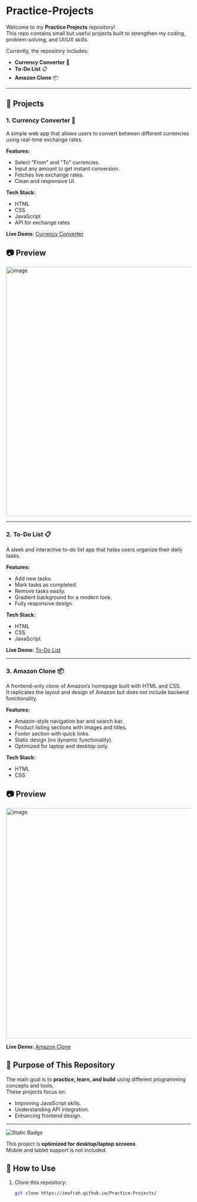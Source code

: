 # Practice-Projects

Welcome to my **Practice Projects** repository!  
This repo contains small but useful projects built to strengthen my coding, problem-solving, and UI/UX skills.

Currently, the repository includes:

- **Currency Converter** 💱
- **To-Do List** 📋
- **Amazon Clone** 📦

---

## 📂 Projects

### 1. Currency Converter 💱
A simple web app that allows users to convert between different currencies using real-time exchange rates.

**Features:**
- Select "From" and "To" currencies.
- Input any amount to get instant conversion.
- Fetches live exchange rates.
- Clean and responsive UI.

**Tech Stack:**
- HTML
- CSS
- JavaScript
- API for exchange rates

**Live Demo:** [Currency Converter](https://imafrah.github.io/Projects/Courrency/)

## 📷 Preview
<img width="1365" height="681" alt="image" src="https://github.com/user-attachments/assets/b46e29b0-b270-4bf6-aeda-61d7920a7edc" />

---

### 2. To-Do List 📋
A sleek and interactive to-do list app that helps users organize their daily tasks.

**Features:**
- Add new tasks.
- Mark tasks as completed.
- Remove tasks easily.
- Gradient background for a modern look.
- Fully responsive design.

**Tech Stack:**
- HTML
- CSS
- JavaScript

**Live Demo:** [To-Do List](https://imafrah.github.io/Practice-Projects/To-do-List/)

---
### 3. Amazon Clone 📦

A frontend-only clone of Amazon’s homepage built with HTML and CSS.  
It replicates the layout and design of Amazon but does not include backend functionality.

**Features:**
- Amazon-style navigation bar and search bar.
- Product listing sections with images and titles.
- Footer section with quick links.
- Static design (no dynamic functionality).
- Optimized for laptop and desktop only.

**Tech Stack:**
- HTML
- CSS
  
## 📷 Preview
<img width="1365" height="628" alt="image" src="https://github.com/user-attachments/assets/fbac35cc-ec16-459a-8fa2-684df3592c84" />


**Live Demo:** [Amazon Clone](https://imafrah.github.io/Projects/Amazon_clone/)


## 🚀 Purpose of This Repository
The main goal is to **practice, learn, and build** using different programming concepts and tools.  
These projects focus on:
- Improving JavaScript skills.
- Understanding API integration.
- Enhancing frontend design.

---

![Static Badge](https://img.shields.io/badge/Device-Desktop%20Only-red?style=for-the-badge)

This project is **optimized for desktop/laptop screens**.  
Mobile and tablet support is not included.

## 📜 How to Use

1. Clone this repository:
   ```bash
   git clone https://imafrah.github.io/Practice-Projects/
